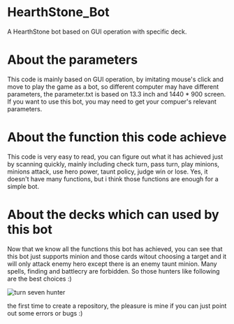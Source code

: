 # HearthStone_Bot
A HearthStone bot based on GUI operation with specific deck.

# About the parameters
This code is mainly based on GUI operation, by imitating mouse's click and move to play the game as a bot, so different computer may have different parameters, the parameter.txt is based on 13.3 inch and 1440 * 900 screen. If you want to use this bot, you may need to get your compuer's relevant parameters.

# About the function this code achieve
This code is very easy to read, you can figure out what it has achieved just by scanning quickly, mainly including check turn, pass turn, play minions, minions attack, use hero power, taunt policy, judge win or lose. Yes, it doesn't have many functions, but i think those functions are enough for a simple bot.

# About the decks which can used by this bot
Now that we know all the functions this bot has achieved, you can see that this bot just supports minion and those cards witout choosing a target and it will only attack enemy hero except there is an enemy taunt minion. Many spells, finding and battlecry are forbidden. So those hunters like following are the best choices :)

![turn seven hunter](https://github.com/Daisy-Zhang/HearthStone_Bot/blob/master/turn_seven_hunter.png)



the first time to create a repository, the pleasure is mine if you can just point out some errors or bugs :)
